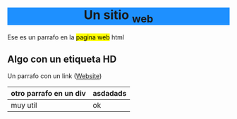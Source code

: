 
 <head>
 
 <link rel="icon" type="image/png" href="https://github.com/skoll43/texto/blob/master/icon.png">
 </head>
 </html>
  

  <h1 style="text-align:center; background-color:DodgerBlue;">Un sitio <sub>web</sub> </h1>
  <div>
   <p> Ese es un parrafo en la <mark>pagina web</mark> html</p>
  </div>
  <div>
   <h2>Algo con un etiqueta HD</h2>
  </div>
  <div>
   <p>Un parrafo con un link (<a href="https://skoll43.github.io/texto/">Website</a>)</p>
  </div>

|otro parrafo en un  div|asdadads|
|-----------------------|--------|
|muy util               |ok      |


   


<!--stackedit_data:
eyJoaXN0b3J5IjpbMTk4NTU3NDA3MSwxMzA1ODIzMDI1LC0xOD
M0NDM5Mzc3LC0xODM0NDM5Mzc3LC0xODUxMjk4NTRdfQ==
-->